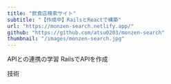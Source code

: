 ```yaml
---
title: "飲食店検索サイト"
subtitle: "【作成中】RailsとReactで構築"
url: "https://monzen-search.netlify.app/"
github: "https://github.com/atsu0203/monzen-search"
thumbnail: "/images/monzen-search.jpg"
---
```


APIとの連携の学習
RailsでAPIを作成

技術